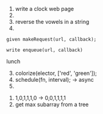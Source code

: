 1. write a clock web page
2. 
  1. reverse the vowels in a string
  2.
    given makeRequest(url, callback); 
    
    write enqueue(url, callback)

lunch

3. colorize(elector, ['red', 'green']);
4. schedule(fn, interval); -> async
5. 
  1) 1,0,1,1,1,0 -> 0,0,1,1,1,1
  2) get max subarray from a tree